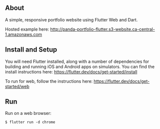 ## About

A simple, responsive portfolio website using Flutter Web and Dart.

Hosted example here: http://panda-portfolio-flutter.s3-website.ca-central-1.amazonaws.com

## Install and Setup

You will need Flutter installed, along with a number of dependencies for building and running iOS and Android apps on simulators. You can find the install instructions here: https://flutter.dev/docs/get-started/install

To run for web, follow the instructions here: https://flutter.dev/docs/get-started/web

## Run

Run on a web browser:

    $ flutter run -d chrome
